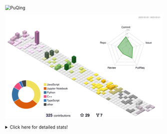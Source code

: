 ![PuQing](https://user-images.githubusercontent.com/27223114/171565019-9a56fae6-b08b-421f-99db-7e830da42371.png)

![](./profile-3d-contrib/profile-season-animate.svg)

<details>
<summary>Click here for detailed stats!</summary>

<!--START_SECTION:waka-->
![Lines of code](https://img.shields.io/badge/From%20Hello%20World%20I%27ve%20Written-555.2%20thousand%20lines%20of%20code-blue)

**🐱 My GitHub Data** 

> 📦 233.9 kB Used in GitHub's Storage 
 > 
> 🏆 58 Contributions in the Year 2023
 > 
> 🚫 Not Opted to Hire
 > 
> 📜 23 Public Repositories 
 > 
> 🔑 26 Private Repositories 
 > 
**I'm an Early 🐤** 

```text
🌞 Morning                102 commits         ███░░░░░░░░░░░░░░░░░░░░░░   13.62 % 
🌆 Daytime                317 commits         ███████████░░░░░░░░░░░░░░   42.32 % 
🌃 Evening                123 commits         ████░░░░░░░░░░░░░░░░░░░░░   16.42 % 
🌙 Night                  207 commits         ███████░░░░░░░░░░░░░░░░░░   27.64 % 
```


📊 **This Week I Spent My Time On** 

```text
💬 Programming Languages: 
Python                   3 hrs 33 mins       █████████████░░░░░░░░░░░░   50.48 % 
C++                      1 hr 30 mins        █████░░░░░░░░░░░░░░░░░░░░   21.43 % 
Markdown                 1 hr 5 mins         ████░░░░░░░░░░░░░░░░░░░░░   15.43 % 
JSON                     30 mins             ██░░░░░░░░░░░░░░░░░░░░░░░   07.32 % 
YAML                     10 mins             █░░░░░░░░░░░░░░░░░░░░░░░░   02.47 % 

🔥 Editors: 
VS Code                  7 hrs 2 mins        █████████████████████████   100.00 % 

💻 Operating System: 
Mac                      4 hrs 16 mins       ███████████████░░░░░░░░░░   60.68 % 
WSL                      1 hr 56 mins        ███████░░░░░░░░░░░░░░░░░░   27.46 % 
Windows                  50 mins             ███░░░░░░░░░░░░░░░░░░░░░░   11.86 % 
```


<!--END_SECTION:waka-->
</details>
